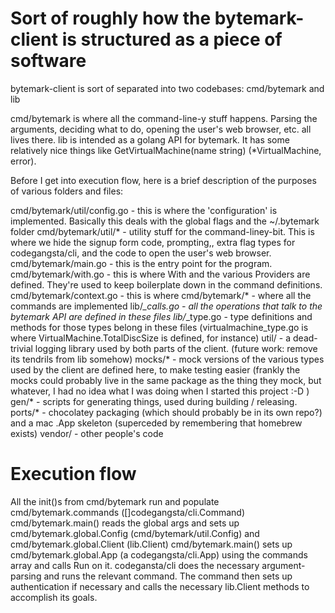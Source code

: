 Sort of roughly how the bytemark-client is structured as a piece of software
============================================================================

bytemark-client is sort of separated into two codebases: cmd/bytemark and lib

cmd/bytemark is where all the command-line-y stuff happens. Parsing the arguments, deciding what to do, opening the user's web browser, etc. all lives there.
lib is intended as a golang API for bytemark. It has some relatively nice things like GetVirtualMachine(name string) (*VirtualMachine, error).

Before I get into execution flow, here is a brief description of the purposes of various folders and files:

cmd/bytemark/util/config.go - this is where the 'configuration' is implemented. Basically this deals with the global flags and the ~/.bytemark folder
cmd/bytemark/util/* - utility stuff for the command-liney-bit. This is where we hide the signup form code, prompting,, extra flag types for codegangsta/cli, and the code to open the user's web browser.
cmd/bytemark/main.go - this is the entry point for the program.
cmd/bytemark/with.go - this is where With and the various Providers are defined. They're used to keep boilerplate down in the command definitions.
cmd/bytemark/context.go - this is where 
cmd/bytemark/* - where all the commands are implemented
lib/*_calls.go - all the operations that talk to the bytemark API are defined in these files
lib/*_type.go - type definitions and methods for those types belong in these files (virtualmachine_type.go is where VirtualMachine.TotalDiscSize is defined, for instance)
util/ - a dead-trivial logging library used by both parts of the client. (future work: remove its tendrils from lib somehow)
mocks/* - mock versions of the various types used by the client are defined here, to make testing easier (frankly the mocks could probably live in the same package as the thing they mock, but whatever, I had no idea what I was doing when I started this project :-D )
gen/* - scripts for generating things, used during building / releasing.
ports/* - chocolatey packaging (which should probably be in its own repo?) and a mac .App skeleton (superceded by remembering that homebrew exists)
vendor/ - other people's code

Execution flow
==============

All the init()s from cmd/bytemark run and populate cmd/bytemark.commands ([]codegangsta/cli.Command)
cmd/bytemark.main() reads the global args and sets up cmd/bytemark.global.Config (cmd/bytemark/util.Config) and cmd/bytemark.global.Client (lib.Client)
cmd/bytemark.main() sets up cmd/bytemark.global.App (a codegangsta/cli.App) using the commands array and calls Run on it.
codegansta/cli does the necessary argument-parsing and runs the relevant command.
The command then sets up authentication if necessary and calls the necessary lib.Client methods to accomplish its goals.
